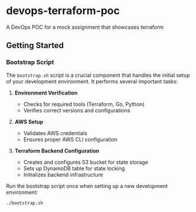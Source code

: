 # devops-terraform-poc
A DevOps POC for a mock assignment that showcases terraform

## Getting Started

### Bootstrap Script

The `bootstrap.sh` script is a crucial component that handles the initial setup of your development environment. It performs several important tasks:

1. **Environment Verification**
   - Checks for required tools (Terraform, Go, Python)
   - Verifies correct versions and configurations

2. **AWS Setup**
   - Validates AWS credentials
   - Ensures proper AWS CLI configuration

3. **Terraform Backend Configuration**
   - Creates and configures S3 bucket for state storage
   - Sets up DynamoDB table for state locking
   - Initializes backend infrastructure

Run the bootstrap script once when setting up a new development environment:
```bash
./bootstrap.sh
```

<!-- BEGIN_TF_DOCS -->
<!-- END_TF_DOCS -->
